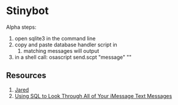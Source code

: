 # Stinybot

Alpha steps:

1. open sqlite3 in the command line
2. copy and paste database handler script in 
   1. matching messages will output
3. in a shell call:
    osascript send.scpt "message" "<GUID>"


## Resources

1. [Jared](https://github.com/ZekeSnider/Jared)
2. [Using SQL to Look Through All of Your iMessage Text Messages](https://spin.atomicobject.com/2020/05/22/search-imessage-sql/)